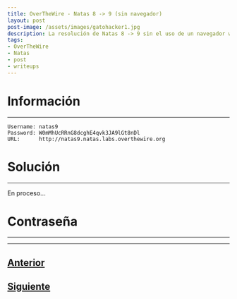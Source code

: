 ```yaml
---
title: OverTheWire - Natas 8 -> 9 (sin navegador)
layout: post
post-image: /assets/images/gatohacker1.jpg 
description: La resolución de Natas 8 -> 9 sin el uso de un navegador web.
tags:
- OverTheWire
- Natas
- post
- writeups
---
```

# Información
---

```
Username: natas9
Password: W0mMhUcRRnG8dcghE4qvk3JA9lGt8nDl
URL:      http://natas9.natas.labs.overthewire.org
```

# Solución
---

En proceso...

# Contraseña
---


---

## [Anterior](/blog/level-7-8)
## [Siguiente](/blog/level-9-10)